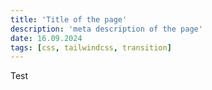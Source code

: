 ```yaml
---
title: 'Title of the page'
description: 'meta description of the page'
date: 16.09.2024
tags: [css, tailwindcss, transition]
---
```


Test
